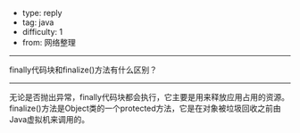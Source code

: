 - type: reply
- tag: java
- difficulty:  1
- from: 网络整理

--------

finally代码块和finalize()方法有什么区别？

---------

无论是否抛出异常，finally代码块都会执行，它主要是用来释放应用占用的资源。finalize()方法是Object类的一个protected方法，它是在对象被垃圾回收之前由Java虚拟机来调用的。

